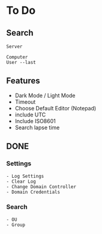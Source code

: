 # To Do


## Search
	Server

	Computer
	User --last

## Features
 - Dark Mode / Light Mode
 - Timeout
 - Choose Default Editor (Notepad)
 - include UTC
 - Include ISO8601
 - Search lapse time

## DONE
### Settings
	- Log Settings
	- Clear Log
	- Change Domain Controller
	- Domain Credentials

### Search
	- OU	
	- Group